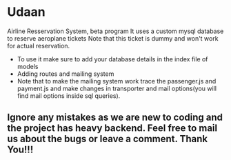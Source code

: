 # Udaan

Airline Resservation System, beta program
It uses a custom mysql database to reserve aeroplane tickets
Note that this ticket is dummy and won't work for actual reservation.

* To use it make sure to add your database details in the index file of models
* Adding routes and mailing system
* Note that to make the mailing system work trace the passenger.js and payment.js and make changes in transporter and mail options(you will find mail options inside sql queries).


## Ignore any mistakes as we are new to coding and the project has heavy backend. Feel free to mail us about the bugs or leave a comment. Thank You!!!